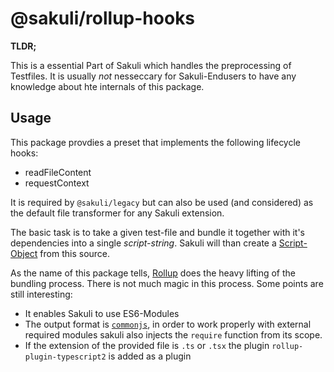 # @sakuli/rollup-hooks

**TLDR;**

This is a essential Part of Sakuli which handles the preprocessing of Testfiles. It is usually _not_ nesseccary for Sakuli-Endusers to have any knowledge about hte internals of this package.

## Usage

This package provdies a preset that implements the following lifecycle hooks:

- readFileContent
- requestContext

It is required by `@sakuli/legacy` but can also be used (and considered) as the default file transformer for any Sakuli extension.

The basic task is to take a given test-file and bundle it together with it's dependencies into a single _script-string_. Sakuli will than create a [Script-Object](https://nodejs.org/docs/latest-v10.x/api/vm.html#vm_new_vm_script_code_options) from this source.

As the name of this package tells, [Rollup](https://rollupjs.org/guide/en/) does the heavy lifting of the bundling process. There is not much magic in this process. Some points are still interesting:

- It enables Sakuli to use ES6-Modules
- The output format is [`commonjs`](https://rollupjs.org/guide/en/#core-functionality), in order to work properly with external required modules sakuli also injects the `require` function from its scope.
- If the extension of the provided file is `.ts` or `.tsx` the plugin `rollup-plugin-typescript2` is added as a plugin
